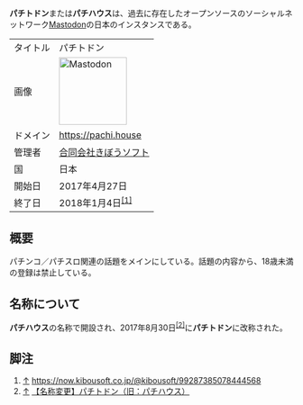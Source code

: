 <div>

**パチトドン**または**パチハウス**は、過去に存在したオープンソースのソーシャルネットワーク[Mastodon](/Mastodon "Mastodon")の日本のインスタンスである。

|          |                                                                                                                                                                                                                                                                                                        |
|----------|--------------------------------------------------------------------------------------------------------------------------------------------------------------------------------------------------------------------------------------------------------------------------------------------------------|
| タイトル | パチトドン                                                                                                                                                                                                                                                                                             |
| 画像     | [<img src="/images/thumb/0/00/Mastodon_logo.png/120px-Mastodon_logo.png" srcset="/images/thumb/0/00/Mastodon_logo.png/180px-Mastodon_logo.png 1.5x, /images/0/00/Mastodon_logo.png 2x" width="120" height="120" alt="Mastodon" />](/%E3%83%95%E3%82%A1%E3%82%A4%E3%83%AB:Mastodon_logo.png "Mastodon") |
| ドメイン | <a href="https://pachi.house" rel="nofollow">https://pachi.house</a>                                                                                                                                                                                                                                   |
| 管理者   | [合同会社きぼうソフト](/%E5%90%88%E5%90%8C%E4%BC%9A%E7%A4%BE%E3%81%8D%E3%81%BC%E3%81%86%E3%82%BD%E3%83%95%E3%83%88 "合同会社きぼうソフト")                                                                                                                                                             |
| 国       | 日本                                                                                                                                                                                                                                                                                                   |
| 開始日   | 2017年4月27日                                                                                                                                                                                                                                                                                          |
| 終了日   | 2018年1月4日<sup>[\[1\]](#cite_note-1)</sup>                                                                                                                                                                                                                                                           |

## 概要

パチンコ／パチスロ関連の話題をメインにしている。話題の内容から、18歳未満の登録は禁止している。

## 名称について

**パチハウス**の名称で開設され、2017年8月30日<sup>[\[2\]](#cite_note-2)</sup>に**パチトドン**に改称された。

## 脚注

<div>

1.  [↑](#cite_ref-1) <a href="https://now.kibousoft.co.jp/@kibousoft/99287385078444568" rel="nofollow">https://now.kibousoft.co.jp/@kibousoft/99287385078444568</a>
2.  [↑](#cite_ref-2) <a href="https://masto.news/2017/08/30/pachitodon/" rel="nofollow">【名称変更】パチトドン（旧：パチハウス）</a>

</div>

</div>
